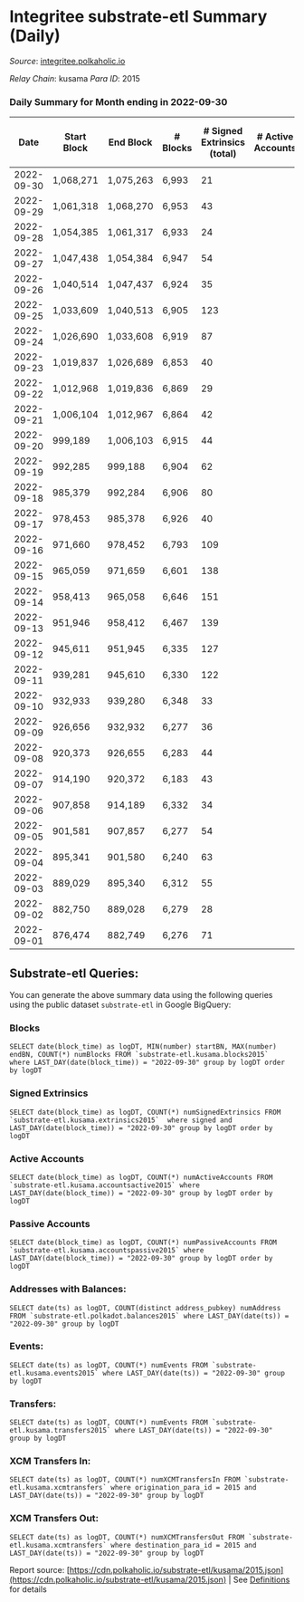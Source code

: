 # Integritee substrate-etl Summary (Daily)

_Source_: [integritee.polkaholic.io](https://integritee.polkaholic.io)

*Relay Chain*: kusama
*Para ID*: 2015



### Daily Summary for Month ending in 2022-09-30


| Date | Start Block | End Block | # Blocks | # Signed Extrinsics (total) | # Active Accounts | # Passive | # New | # Addresses with Balances | # Events | # Transfers | # XCM Transfers In | # XCM Transfers Out | Issues | 
| ---- | ----------- | --------- | -------- | --------------------------- | ----------------- | --------- | ----- | ------------------------- | -------- | ----------- | ------------------ | ------------------- | ------ |
| 2022-09-30 | 1,068,271 | 1,075,263 | 6,993 | 21 |  |  |  | 12,654 | 14,122 | 14 ($1,761.88) |   |   |  |
| 2022-09-29 | 1,061,318 | 1,068,270 | 6,953 | 43 |  |  |  |  | 14,179 | 26 ($6,031.74) |   |   |  |
| 2022-09-28 | 1,054,385 | 1,061,317 | 6,933 | 24 |  |  |  |  | 14,019 | 13 ($917.96) |   | 1 ($0.007) |  |
| 2022-09-27 | 1,047,438 | 1,054,384 | 6,947 | 54 |  |  |  |  | 14,237 | 30 ($2,647.83) |   |   |  |
| 2022-09-26 | 1,040,514 | 1,047,437 | 6,924 | 35 |  |  |  |  | 14,078 | 21 ($4,090.70) |   |   |  |
| 2022-09-25 | 1,033,609 | 1,040,513 | 6,905 | 123 |  |  |  |  | 14,561 | 109 ($12,847.03) |   |   |  |
| 2022-09-24 | 1,026,690 | 1,033,608 | 6,919 | 87 |  |  |  |  | 14,372 | 71 ($81,483.60) |   |   |  |
| 2022-09-23 | 1,019,837 | 1,026,689 | 6,853 | 40 |  |  |  |  | 13,959 | 20 ($647.44) |   |   |  |
| 2022-09-22 | 1,012,968 | 1,019,836 | 6,869 | 29 |  |  |  |  | 13,920 | 17 ($839.20) |   |   |  |
| 2022-09-21 | 1,006,104 | 1,012,967 | 6,864 | 42 |  |  |  |  | 13,999 | 27 ($3,375.45) |   |   |  |
| 2022-09-20 | 999,189 | 1,006,103 | 6,915 | 44 |  |  |  |  | 14,109 | 27 ($15,175.26) |   |   |  |
| 2022-09-19 | 992,285 | 999,188 | 6,904 | 62 |  |  |  | 12,635 | 14,199 | 43 ($2,379.13) | 1 ($57.19) |   |  |
| 2022-09-18 | 985,379 | 992,284 | 6,906 | 80 |  |  |  | 12,633 | 14,310 | 58 ($3,437.43) |   |   |  |
| 2022-09-17 | 978,453 | 985,378 | 6,926 | 40 |  |  |  | 12,634 | 14,103 | 25 ($3,696.36) |   |   |  |
| 2022-09-16 | 971,660 | 978,452 | 6,793 | 109 |  |  |  | 12,631 | 14,206 | 20 ($2,225.58) |   |   |  |
| 2022-09-15 | 965,059 | 971,659 | 6,601 | 138 |  |  |  | 12,629 | 13,951 | 25 ($3,379.23) |   | 1 ($69.10) |  |
| 2022-09-14 | 958,413 | 965,058 | 6,646 | 151 |  |  |  |  | 14,119 | 27 ($2,948.96) |   |   |  |
| 2022-09-13 | 951,946 | 958,412 | 6,467 | 139 |  |  |  | 12,626 | 13,695 | 25 ($13,784.83) |   |   |  |
| 2022-09-12 | 945,611 | 951,945 | 6,335 | 127 |  |  |  | 12,623 | 13,386 | 29 ($26,232.00) |   |   |  |
| 2022-09-11 | 939,281 | 945,610 | 6,330 | 122 |  |  |  |  | 13,410 | 105 ($10,982.76) |   |   |  |
| 2022-09-10 | 932,933 | 939,280 | 6,348 | 33 |  |  |  |  | 12,914 | 22 ($3,389.95) |   |   |  |
| 2022-09-09 | 926,656 | 932,932 | 6,277 | 36 |  |  |  | 12,614 | 12,782 | 21 ($7,988.76) |   |   |  |
| 2022-09-08 | 920,373 | 926,655 | 6,283 | 44 |  |  |  | 12,614 | 12,811 | 13 ($550.01) |   |   |  |
| 2022-09-07 | 914,190 | 920,372 | 6,183 | 43 |  |  |  | 12,613 | 12,591 | 22 ($12,766.91) |   | 1 ($1.44) |  |
| 2022-09-06 | 907,858 | 914,189 | 6,332 | 34 |  |  |  | 12,613 | 12,846 | 19 ($11,647.09) |   |   |  |
| 2022-09-05 | 901,581 | 907,857 | 6,277 | 54 |  |  |  | 12,611 | 12,839 | 29 ($6,892.70) |   |   |  |
| 2022-09-04 | 895,341 | 901,580 | 6,240 | 63 |  |  |  | 12,611 | 12,813 | 30 ($8,014.82) |   | 2 ($54.95) |  |
| 2022-09-03 | 889,029 | 895,340 | 6,312 | 55 |  |  |  | 12,607 | 12,911 | 38 ($9,823.88) |   | 1 ($2.64) |  |
| 2022-09-02 | 882,750 | 889,028 | 6,279 | 28 |  |  |  | 12,604 | 12,708 | 10 ($516.89) |   |   |  |
| 2022-09-01 | 876,474 | 882,749 | 6,276 | 71 |  |  |  | 12,603 | 12,943 | 49 ($29,035.65) | 1 ($3.21) | 1 ($3.21) |  |

## Substrate-etl Queries:
You can generate the above summary data using the following queries using the public dataset `substrate-etl` in Google BigQuery:


### Blocks
```
SELECT date(block_time) as logDT, MIN(number) startBN, MAX(number) endBN, COUNT(*) numBlocks FROM `substrate-etl.kusama.blocks2015`  where LAST_DAY(date(block_time)) = "2022-09-30" group by logDT order by logDT
```


### Signed Extrinsics
```
SELECT date(block_time) as logDT, COUNT(*) numSignedExtrinsics FROM `substrate-etl.kusama.extrinsics2015`  where signed and LAST_DAY(date(block_time)) = "2022-09-30" group by logDT order by logDT
```


### Active Accounts
```
SELECT date(block_time) as logDT, COUNT(*) numActiveAccounts FROM `substrate-etl.kusama.accountsactive2015` where LAST_DAY(date(block_time)) = "2022-09-30" group by logDT order by logDT
```


### Passive Accounts
```
SELECT date(block_time) as logDT, COUNT(*) numPassiveAccounts FROM `substrate-etl.kusama.accountspassive2015` where LAST_DAY(date(block_time)) = "2022-09-30" group by logDT order by logDT
```


### Addresses with Balances:
```
SELECT date(ts) as logDT, COUNT(distinct address_pubkey) numAddress FROM `substrate-etl.polkadot.balances2015` where LAST_DAY(date(ts)) = "2022-09-30" group by logDT
```


### Events:
```
SELECT date(ts) as logDT, COUNT(*) numEvents FROM `substrate-etl.kusama.events2015` where LAST_DAY(date(ts)) = "2022-09-30" group by logDT
```


### Transfers:
```
SELECT date(ts) as logDT, COUNT(*) numEvents FROM `substrate-etl.kusama.transfers2015` where LAST_DAY(date(ts)) = "2022-09-30" group by logDT
```


### XCM Transfers In:
```
SELECT date(ts) as logDT, COUNT(*) numXCMTransfersIn FROM `substrate-etl.kusama.xcmtransfers` where origination_para_id = 2015 and LAST_DAY(date(ts)) = "2022-09-30" group by logDT
```


### XCM Transfers Out:
```
SELECT date(ts) as logDT, COUNT(*) numXCMTransfersOut FROM `substrate-etl.kusama.xcmtransfers` where destination_para_id = 2015 and LAST_DAY(date(ts)) = "2022-09-30" group by logDT
```



Report source: [https://cdn.polkaholic.io/substrate-etl/kusama/2015.json](https://cdn.polkaholic.io/substrate-etl/kusama/2015.json) | See [Definitions](/DEFINITIONS.md) for details
